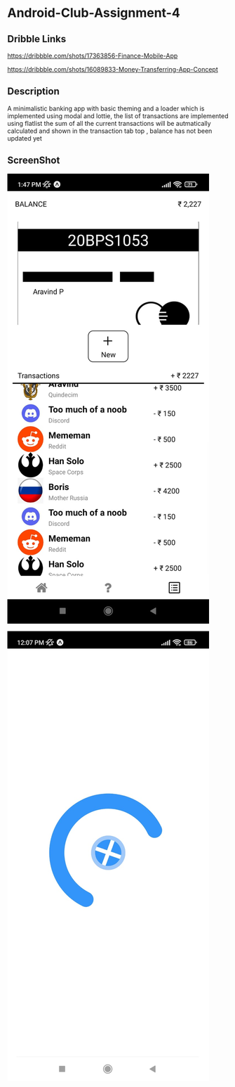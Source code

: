 # Android-Club-Assignment-4
## Dribble Links
https://dribbble.com/shots/17363856-Finance-Mobile-App

https://dribbble.com/shots/16089833-Money-Transferring-App-Concept
## Description
A minimalistic banking app with basic theming and a loader which is implemented using modal and lottie, the list of transactions are implemented using flatlist the sum of all the current transactions will be autmatically calculated and shown in the transaction tab top , balance has not been updated yet
## ScreenShot
![image1](./img/img1.jpeg)

![image1](./img/img2.jpeg)
